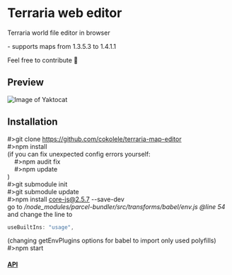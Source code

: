 <!--
  Title: terraria web editor
  Description: Terraria world file editor in browser
  Author: cokolele
  Tags: terraria, world file, file structure, file dumper, file format, documentation, data, parsing, parser, map viewer, tool, javascript, node, browser, saver, editor, save, edit
  -->

# Terraria web editor

Terraria world file editor in browser

\- supports maps from 1.3.5.3 to 1.4.1.1

Feel free to contribute 🌳

## Preview

![Image of Yaktocat](https://raw.githubusercontent.com/cokolele/terraria-web-editor/master/preview.png)

## Installation

\#>git clone https://github.com/cokolele/terraria-map-editor
<br>\#>npm install
<br>(if you can fix unexpected config errors yourself:
<br>&nbsp;&nbsp;&nbsp;&nbsp;\#>npm audit fix
<br>&nbsp;&nbsp;&nbsp;&nbsp;\#>npm update
<br>)
<br>\#>git submodule init
<br>\#>git submodule update
<br>\#>npm install core-js@2.5.7 --save-dev
<br>go to */node_modules/parcel-bundler/src/transforms/babel/env.js @line 54* and change the line to<br>
```javascript
useBuiltIns: "usage",
```
(changing getEnvPlugins options for babel to import only used polyfills)
<br>\#>npm start

#### [API](https://github.com/cokolele/terraria-map-editor-api "terraria-map-editor-api")

